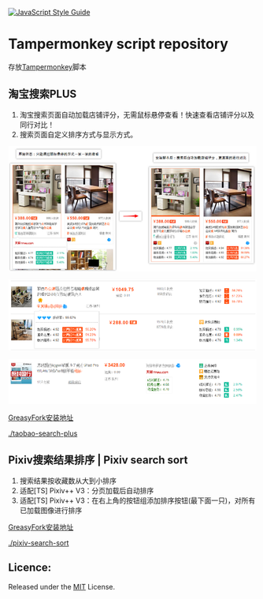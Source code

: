 [![JavaScript Style Guide](https://img.shields.io/badge/code_style-standard-brightgreen.svg)](https://standardjs.com)
# Tampermonkey script repository
存放[Tampermonkey]((http://tampermonkey.net/))脚本

## 淘宝搜索PLUS
1. 淘宝搜索页面自动加载店铺评分，无需鼠标悬停查看！快速查看店铺评分以及同行对比！
2. 搜索页面自定义排序方式与显示方式。

![安装脚本前后对比](./taobao-search-plus/img/taobao01.jpg)

![列表形01](./taobao-search-plus/img/taobao02.png)

![列表形02](./taobao-search-plus/img/taobao03.png)

[GreasyFork安装地址](https://greasyfork.org/zh-CN/scripts/32147-taobao-search-plus)

[./taobao-search-plus](./taobao-search-plus)

## Pixiv搜索结果排序 | Pixiv search sort
1. 搜索结果按收藏数从大到小排序
2. 适配[TS] Pixiv++ V3：分页加载后自动排序
3. 适配[TS] Pixiv++ V3：在右上角的按钮组添加排序按钮(最下面一只)，对所有已加载图像进行排序

[GreasyFork安装地址](https://greasyfork.org/zh-CN/scripts/32008-pixiv搜索结果排序-pixiv-search-sort)

[./pixiv-search-sort](./pixiv-search-sort)
## Licence:
Released under the [MIT](https://opensource.org/licenses/MIT) License.